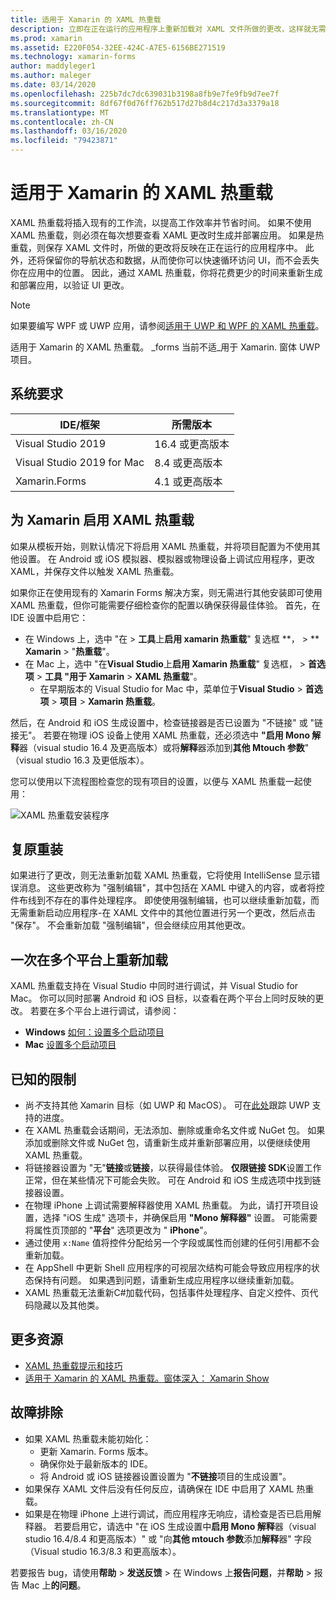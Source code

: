 ```yaml
---
title: 适用于 Xamarin 的 XAML 热重载
description: 立即在正在运行的应用程序上重新加载对 XAML 文件所做的更改，这样就无需在每次 XAML 更改后生成 Xamarin. Forms 项目。
ms.prod: xamarin
ms.assetid: E220F054-32EE-424C-A7E5-6156BE271519
ms.technology: xamarin-forms
author: maddyleger1
ms.author: maleger
ms.date: 03/14/2020
ms.openlocfilehash: 225b7dc7dc639031b3198a8fb9e7fe9fb9d7ee7f
ms.sourcegitcommit: 8df67f0d76ff762b517d27b8d4c217d3a3379a18
ms.translationtype: MT
ms.contentlocale: zh-CN
ms.lasthandoff: 03/16/2020
ms.locfileid: "79423871"
---
```

# <a name="xaml-hot-reload-for-xamarinforms"></a>适用于 Xamarin 的 XAML 热重载

XAML 热重载将插入现有的工作流，以提高工作效率并节省时间。 如果不使用 XAML 热重载，则必须在每次想要查看 XAML 更改时生成并部署应用。 如果是热重载，则保存 XAML 文件时，所做的更改将反映在正在运行的应用程序中。 此外，还将保留你的导航状态和数据，从而使你可以快速循环访问 UI，而不会丢失你在应用中的位置。 因此，通过 XAML 热重载，你将花费更少的时间来重新生成和部署应用，以验证 UI 更改。

> [!NOTE]
> 如果要编写 WPF 或 UWP 应用，请参阅[适用于 UWP 和 WPF 的 XAML 热重载](/visualstudio/debugger/xaml-hot-reload)。
>
> 适用于 Xamarin 的 XAML 热重载。 _forms 当前不适_用于 Xamarin. 窗体 UWP 项目。

## <a name="system-requirements"></a>系统要求

| IDE/框架 | 所需版本 |
|------|------------------|
|Visual Studio 2019 | 16.4 或更高版本
Visual Studio 2019 for Mac | 8.4 或更高版本
Xamarin.Forms | 4.1 或更高版本

## <a name="enable-xaml-hot-reload-for-xamarinforms"></a>为 Xamarin 启用 XAML 热重载

如果从模板开始，则默认情况下将启用 XAML 热重载，并将项目配置为不使用其他设置。 在 Android 或 iOS 模拟器、模拟器或物理设备上调试应用程序，更改 XAML，并保存文件以触发 XAML 热重载。

如果你正在使用现有的 Xamarin Forms 解决方案，则无需进行其他安装即可使用 XAML 热重载，但你可能需要仔细检查你的配置以确保获得最佳体验。 首先，在 IDE 设置中启用它：

* 在 Windows 上，选中 "在 > **工具**上**启用 xamarin 热重载**" 复选框 **， > ** **Xamarin** > "**热重载**"。
* 在 Mac 上，选中 "在**Visual Studio**上**启用 Xamarin 热重载**" 复选框， > **首选项** > **工具 "用于 Xamarin** > **XAML 热重载**"。
  * 在早期版本的 Visual Studio for Mac 中，菜单位于**Visual Studio** > **首选项** > **项目** > **Xamarin 热重载**。

然后，在 Android 和 iOS 生成设置中，检查链接器是否已设置为 "不链接" 或 "链接无"。 若要在物理 iOS 设备上使用 XAML 热重载，还必须选中 **"启用 Mono 解释**器（visual studio 16.4 及更高版本）或将**解释**器添加到**其他 Mtouch 参数**" （visual studio 16.3 及更低版本）。

您可以使用以下流程图检查您的现有项目的设置，以便与 XAML 热重载一起使用：

![XAML 热重载安装程序](hot-reload-images/hotreloadflowchart.png "XAML 热重载安装流程图")

## <a name="resilient-reloading"></a>复原重装

如果进行了更改，则无法重新加载 XAML 热重载，它将使用 IntelliSense 显示错误消息。 这些更改称为 "强制编辑"，其中包括在 XAML 中键入的内容，或者将控件布线到不存在的事件处理程序。 即使使用强制编辑，也可以继续重新加载，而无需重新启动应用程序-在 XAML 文件中的其他位置进行另一个更改，然后点击 "保存"。 不会重新加载 "强制编辑"，但会继续应用其他更改。

## <a name="reload-on-multiple-platforms-at-once"></a>一次在多个平台上重新加载

XAML 热重载支持在 Visual Studio 中同时进行调试，并 Visual Studio for Mac。 你可以同时部署 Android 和 iOS 目标，以查看在两个平台上同时反映的更改。 若要在多个平台上进行调试，请参阅：
* **Windows** [如何：设置多个启动项目](https://docs.microsoft.com/visualstudio/ide/how-to-set-multiple-startup-projects?view=vs-2019)
* **Mac** [设置多个启动项目](https://docs.microsoft.com/visualstudio/mac/set-startup-projects?view=vsmac-2019)

## <a name="known-limitations"></a>已知的限制

* 尚*不*支持其他 Xamarin 目标（如 UWP 和 MacOS）。 可在[此处](https://developercommunity.visualstudio.com/idea/661682/xaml-hot-reload-for-xamarinforms-on-uwp.html)跟踪 UWP 支持的进度。
* 在 XAML 热重载会话期间，无法添加、删除或重命名文件或 NuGet 包。 如果添加或删除文件或 NuGet 包，请重新生成并重新部署应用，以便继续使用 XAML 热重载。
* 将链接器设置为 "无"**链接**或**链接**，以获得最佳体验。 **仅限链接 SDK**设置工作正常，但在某些情况下可能会失败。 可在 Android 和 iOS 生成选项中找到链接器设置。
* 在物理 iPhone 上调试需要解释器使用 XAML 热重载。 为此，请打开项目设置，选择 "iOS 生成" 选项卡，并确保启用 **"Mono 解释器"** 设置。 可能需要将属性页顶部的 "**平台**" 选项更改为 " **iPhone**"。
* 通过使用 `x:Name` 值将控件分配给另一个字段或属性而创建的任何引用都不会重新加载。
* 在 AppShell 中更新 Shell 应用程序的可视层次结构可能会导致应用程序的状态保持有问题。 如果遇到问题，请重新生成应用程序以继续重新加载。
* XAML 热重载无法重新C#加载代码，包括事件处理程序、自定义控件、页代码隐藏以及其他类。

## <a name="more-resources"></a>更多资源

* [XAML 热重载提示和技巧](https://devblogs.microsoft.com/xamarin/tips-tricks-xaml-hot-reload/)
* [适用于 Xamarin 的 XAML 热重载。窗体深入： Xamarin Show](https://www.youtube.com/watch?v=crhjjPjzknk)

## <a name="troubleshooting"></a>故障排除

* 如果 XAML 热重载未能初始化：
  * 更新 Xamarin. Forms 版本。
  * 确保你处于最新版本的 IDE。
  * 将 Android 或 iOS 链接器设置设置为 "**不链接**项目的生成设置"。
* 如果保存 XAML 文件后没有任何反应，请确保在 IDE 中启用了 XAML 热重载。
* 如果是在物理 iPhone 上进行调试，而应用程序无响应，请检查是否已启用解释器。 若要启用它，请选中 "在 iOS 生成设置中**启用 Mono 解释**器（visual studio 16.4/8.4 和更高版本）" 或 "向**其他 mtouch 参数**添加**解释**器" 字段（Visual studio 16.3/8.3 和更高版本）。

若要报告 bug，请使用**帮助** > **发送反馈** > 在 Windows 上**报告问题**，并**帮助** > 报告 Mac 上**的问题**。

